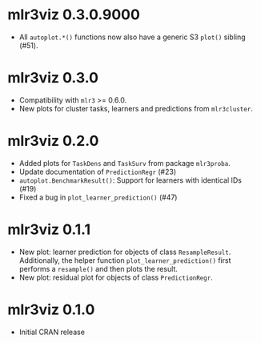 # mlr3viz 0.3.0.9000

- All `autoplot.*()` functions now also have a generic S3 `plot()` sibling (#51).

# mlr3viz 0.3.0

- Compatibility with `mlr3` >= 0.6.0.
- New plots for cluster tasks, learners and predictions from `mlr3cluster`.

# mlr3viz 0.2.0

- Added plots for `TaskDens` and `TaskSurv` from package `mlr3proba`.
- Update documentation of `PredictionRegr` (#23)
- `autoplot.BenchmarkResult()`: Support for learners with identical IDs (#19)
- Fixed a bug in `plot_learner_prediction()` (#47)

# mlr3viz 0.1.1

- New plot: learner prediction for objects of class `ResampleResult`.
  Additionally, the helper function `plot_learner_prediction()` first performs a
  `resample()` and then plots the result.
- New plot: residual plot for objects of class `PredictionRegr`.

# mlr3viz 0.1.0

- Initial CRAN release
